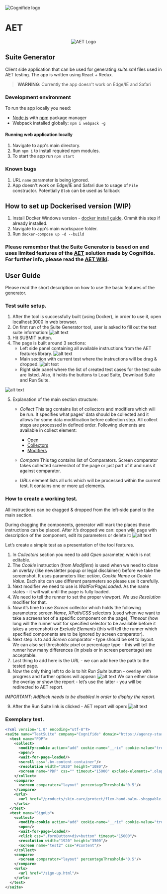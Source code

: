 ![Cognifide logo](http://cognifide.github.io/images/cognifide-logo.png)

# AET
<p align="center">
  <img src="https://github.com/Cognifide/aet/blob/master/misc/img/aet-logo-black.png?raw=true"
         alt="AET Logo"/>
</p>

## Suite Generator

Client side application that can be used for generating *suite.xml* files used in AET testing. The app is written using React + Redux.

> **WARNING**: Currently the app doesn't work on Edge/IE and Safari

### Development environment

To run the app locally you need: 
* [Node.js][node-js] with [npm][npm-install] package manager
* Webpack installed globally: `npm i webpack -g`

#### Running web application locally

1. Navigate to app's main directory. 
2. Run `npm i` to install required npm modules.
3. To start the app run `npm start`

### Known bugs

1. URL `name` parameter is being ignored. 
2. App doesn't work on Edge/IE and Safari due to usage of `File` constructor. Potentially `Blob` can be used as fallback

[node-js]: https://nodejs.org/en/
[npm-install]: https://docs.npmjs.com/getting-started/installing-node#updating-npm
[docker install guide]: https://docs.docker.com/docker-for-windows/install/
[AET]: https://github.com/Cognifide/aet
[AET Wiki]: https://github.com/Cognifide/aet/wiki
[Open]: https://github.com/Cognifide/aet/wiki/Open
[Collectors]: https://github.com/Cognifide/aet/wiki/Collectors
[Modifiers]: https://github.com/Cognifide/aet/wiki/Modifiers
[url]: https://github.com/Cognifide/aet/wiki/Urls#url

## How to set up Dockerised version (WIP)

1. Install Docker Windows version - [docker install guide]. Ommit this step if already installed.
2. Navigate to app's main workspace folder.
3. Run `docker-compose up -d --build`

### Please remember that the Suite Generator is based on and uses limited features of the [AET] solution made by Cognifide. For further info, please read the [AET Wiki].

## User Guide

Please read the short description on how to use the basic features of the generator.

### Test suite setup.
1. After the tool is successfully built (using Docker), in order to use it, open localhost:3000 in web browser.
2. On first run of the Suite Generator tool, user is asked to fill out the test suite information:
![alt text](/assets/Test-suite-setup.png "Test Suite Wizard")
3. Hit SUBMIT button.
4. The page is built around 3 sections:
	* Left side panel containing all available instructions from the AET features library.
![alt text](/assets/left-side-panel.png "left-side-panel")
	* Main section with current test where the instructions will be drag & dropped.
![alt text](/assets/main-section.png "main-section")
	* Right side panel where the list of created test cases for the test suite are listed. Also, it holds the buttons to Load Suite, Download Suite and Run Suite.
	
![alt text](/assets/right-side-panel.png "right-side-panel")

5. Explanation of the main section structure:
	* *Collect*
	This tag contains list of collectors and modifiers which will be run. It specifies what pages' data should be collected and it allows for some data modification before collection step. All collect steps are processed in defined order.
	Following elements are available in collect element:
		* [Open]
		* [Collectors]
		* [Modifiers]
		
	* *Compare*
	This tag contains list of Comparators. Screen comparator takes collected screenshot of the page or just part of it and runs it against comparator. 
	
	* *URLs*
	<urls> element lists all urls which will be processed within the current test. It contains one or more [url] elements.
	
### How to create a working test.
All instructions can be dragged & dropped from the left-side panel to the main section. 

During dragging the components, generator will mark the places those instructions can be placed.
After it’s dropped we can: open wiki page with description of the component, edit its parameters or delete it:
![alt text](/assets/options.png "options")

Let’s create a simple test as a presentation of the tool features.

1. In *Collectors* section you need to add *Open* parameter, which is not editable.
2. The *Cookie* instruction (from *Modifiers*) is used when we need to close an overlay (like newsletter popup or legal disclaimer) before we take the screenshot. It uses parameters like: _action_, _Cookie Name_ or _Cookie Value_. Each site can use different parameters so please use it carefully.
3. Next modifier we need to use is *WaitForPageLoaded*. As the name states - it will wait until the page is fully loaded.
4. We need to tell the runner to set the proper viewport. We use *Resolution* modifier for that.
5. Now it’s time to use *Screen* collector which holds the following parameters: screen *Name*, *XPath/CSS* selectors (used when we want to take a screenshot of a specific component on the page), *Timeout* (how long will the runner wait for specified selector to be available before it takes a screenshot) or *Exclude Elements* (this will tell the runner which specified components are to be ignored by screen comparator).
6. Next step is to add *Screen* comparator - type should be set to layout. We can also set thresholds: pixel or percentage type - this will tell the runner how many differences (in pixels or in screen percentage) are acceptable.
7. Last thing to add here is the *URL* - we can add here the path to the tested page.
8. Now the only thing left to do is to hit *Run Suite* button - overlay with progress and further options will appear: 
![alt text](/assets/overlay.png "overlay")
We can either close the overlay or show the report - let’s use the latter - you will be redirected to AET report.

*IMPORTANT*: _AdBlock needs to be disabled in order to display the report._

9. After the Run Suite link is clicked - AET report will open:
![alt text](/assets/AET_raport.png "AET_raport")

### Exemplary test.

```xml
<?xml version="1.0" encoding="utf-8"?>
<suite name="TestSuite" company="Cognifide" domain="https://agency-starterkit.unileversolutions.com/us/en" project="ShipIT">
  <test name="PDP">
    <collect>
      <modify-cookie action="add" cookie-name="__ric" cookie-value="true" cookie-domain=".unileversolutions.com"/>
      <open/>
      <wait-for-page-loaded/>
      <scroll css=".bv-content-container"/>
      <resolution width="1920" height="1080"/>
      <screen name="PDP" css="" timeout="15000" exclude-elements=".olapic.component.section.initialized"/>
    </collect>
    <compare>
      <screen comparator="layout" percentageThreshold="0.5"/>
    </compare>
    <urls>
      <url href="/products/skin-care/protect/flex-hand-balm--shoppable-.html"/>
    </urls>
  </test>
  <test name="SignUp">
    <collect>
      <modify-cookie action="add" cookie-name="__ric" cookie-value="true" cookie-domain=".unileversolutions.com"/>
      <open/>
      <wait-for-page-loaded/>
      <click css=".formButton>div>button" timeout="15000"/>
      <resolution width="1920" height="3500"/>
      <screen name="test2" css="#content"/>
    </collect>
    <compare>
      <screen comparator="layout" percentageThreshold="0.5"/>
    </compare>
    <urls>
      <url href="/sign-up.html"/>
    </urls>
  </test>
</suite>
```
